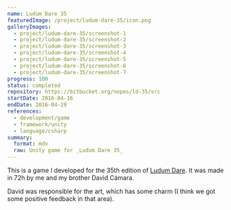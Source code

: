 ```yaml
---
name: Ludum Dare 35
featuredImage: /project/ludum-dare-35/icon.png
galleryImages:
  - project/ludum-dare-35/screenshot-1
  - project/ludum-dare-35/screenshot-2
  - project/ludum-dare-35/screenshot-3
  - project/ludum-dare-35/screenshot-4
  - project/ludum-dare-35/screenshot-5
  - project/ludum-dare-35/screenshot-6
  - project/ludum-dare-35/screenshot-7
progress: 100
status: completed
repository: https://bitbucket.org/nopes/ld-35/src
startDate: 2016-04-16
endDate: 2016-04-19
references:
  - development/game
  - framework/unity
  - language/csharp
summary:
  format: mdx
  raw: Unity game for _Ludum Dare 35_
---
```


This is a game I developed for the 35th edition of [Ludum Dare](http://ludumdare.com/compo/ludum-dare-35/). It was made in 72h by me and my brother David Cámara.

David was responsible for the art, which has some charm (I think we got some positive feedback in that area).
